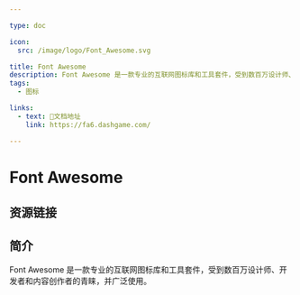 ```yaml
---

type: doc

icon:
  src: /image/logo/Font_Awesome.svg

title: Font Awesome
description: Font Awesome 是一款专业的互联网图标库和工具套件，受到数百万设计师、开发者和内容创作者的青睐，并广泛使用。
tags:
  - 图标

links:
  - text: 📖文档地址
    link: https://fa6.dashgame.com/

---
```


<ShowLogo />

# Font Awesome

<ShowTags />

<ShowBreadcrumb />

## 资源链接

<ShowLinks />

## 简介

Font Awesome 是一款专业的互联网图标库和工具套件，受到数百万设计师、开发者和内容创作者的青睐，并广泛使用。
